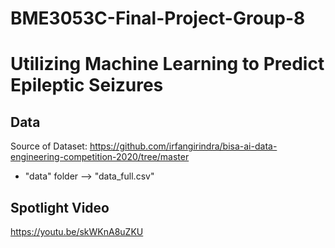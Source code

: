 # BME3053C-Final-Project-Group-8
# Utilizing Machine Learning to Predict Epileptic Seizures #
## Data ##
Source of Dataset: https://github.com/irfangirindra/bisa-ai-data-engineering-competition-2020/tree/master
* "data" folder --> "data_full.csv"
## Spotlight Video ##
https://youtu.be/skWKnA8uZKU
